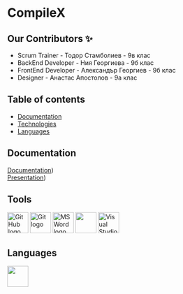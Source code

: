 # CompileX
## Our Contributors ✨
<ul>
  <li>Scrum Trainer - Тодор Стамболиев - 9в клас</li>
  <li>BackEnd Developer - Ния Георгиева - 9б клас</li>
  <li>FrontEnd Developer - Александър Георгиев - 9б клас</li>
  <li>Designer - Анастас Апостолов - 9а клас</li>
</ul>

## Table of contents
- [Documentation](#docs)
- [Technologies](#technologies)
- [Languages](#languages)
  
## Documentation <a name="docs"></a>
[Documentation](https://github.com/codingburgas/sprint-eschool-compilex/blob/main/Documentation/CompileX.docx)) <br>
[Presentation](https://github.com/codingburgas/sprint-eschool-compilex/blob/main/Documentation/CompileX.pptx))

## Tools <a name="technologies"></a>
<p align="left">
<img src="https://cdn.worldvectorlogo.com/logos/github-icon-2.svg" alt="GitHub logo" width=48px>
<img src="https://avatars.githubusercontent.com/u/18133?s=200&v=" alt="Git logo" width=48px>
<img src="https://img.icons8.com/fluency/48/000000/microsoft-word-2019.png" alt="MS Word logo" width=48px />
<img src="https://img.icons8.com/fluency/48/000000/microsoft-powerpoint-2019.png" width=48px />
<img src="https://upload.wikimedia.org/wikipedia/commons/thumb/2/2c/Visual_Studio_Icon_2022.svg/1200px-Visual_Studio_Icon_2022.svg.png" alt="Visual Studio logo" width=48px>
</p>

## Languages <a name="languages"></a>
<p align="left">
<img src="https://upload.wikimedia.org/wikipedia/commons/thumb/1/18/ISO_C%2B%2B_Logo.svg/800px-ISO_C%2B%2B_Logo.svg.png" width=48px>
</p>
